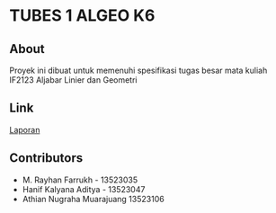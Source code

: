 # TUBES 1 ALGEO K6

## About

Proyek ini dibuat untuk memenuhi spesifikasi tugas besar mata kuliah IF2123 Aljabar Linier dan Geometri


## Link

[Laporan](https://docs.google.com/document/d/1HlG6vCi3xuQQKP5KVnnZ-NZqKT6emAM8y9T_MRBYrFU/edit)


## Contributors

- M. Rayhan Farrukh - 13523035
- Hanif Kalyana Aditya - 13523047
- Athian Nugraha Muarajuang 13523106
